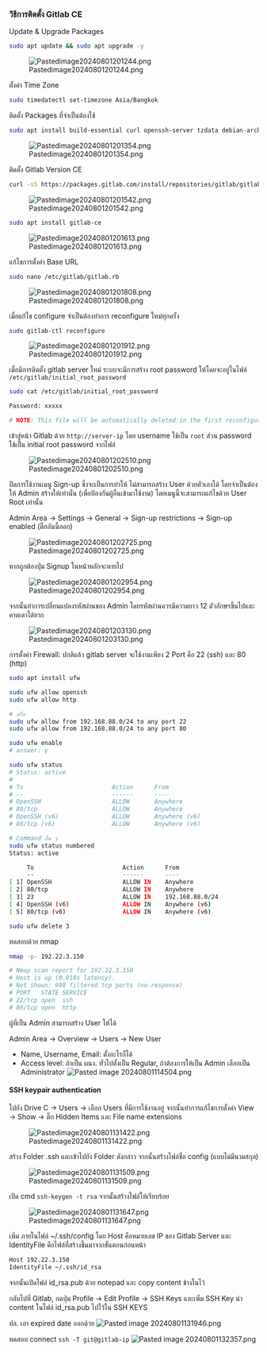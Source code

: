 ### วิธีการติดตั้ง Gitlab CE

Update & Upgrade Packages

``` sh
sudo apt update && sudo apt upgrade -y
```

<figure>
<img src="Gitlab-media/5719a3891a836e374ebb71cf19f99b27ad53b6c3.png"
title="wikilink" alt="Pastedimage20240801201244.png" />
<figcaption
aria-hidden="true">Pastedimage20240801201244.png</figcaption>
</figure>

ตั้งค่า Time Zone

``` sh
sudo timedatectl set-timezone Asia/Bangkok
```

ติดตั้ง Packages ที่จำเป็นต้องใช้

``` sh
sudo apt install build-essential curl openssh-server tzdata debian-archive-keyring lsb-release ca-certificates apt-transport-https software-properties-common
```

<figure>
<img src="Gitlab-media/dd5e40739d962fdf5cbab5d030e4899fc403e213.png"
title="wikilink" alt="Pastedimage20240801201354.png" />
<figcaption
aria-hidden="true">Pastedimage20240801201354.png</figcaption>
</figure>

ติดตั้ง Gitlab Version CE

``` sh
curl -sS https://packages.gitlab.com/install/repositories/gitlab/gitlab-ce/script.deb.sh | sudo bash
```

<figure>
<img src="Gitlab-media/2eb5dbc33e85e502016553a0a60d0f79c365dbb6.png"
title="wikilink" alt="Pastedimage20240801201542.png" />
<figcaption
aria-hidden="true">Pastedimage20240801201542.png</figcaption>
</figure>

``` sh
sudo apt install gitlab-ce
```

<figure>
<img src="Gitlab-media/ea1c4aab788bb57e894fed5b3c922a1e68a9e18a.png"
title="wikilink" alt="Pastedimage20240801201613.png" />
<figcaption
aria-hidden="true">Pastedimage20240801201613.png</figcaption>
</figure>

แก้ไขการตั้งค่า Base URL

``` sh
sudo nano /etc/gitlab/gitlab.rb
```

<figure>
<img src="Gitlab-media/b8db406d65d9987becc653ab8000bdb2a731d7bc.png"
title="wikilink" alt="Pastedimage20240801201808.png" />
<figcaption
aria-hidden="true">Pastedimage20240801201808.png</figcaption>
</figure>

เมื่อแก้ไข configure จำเป็นต้องทำการ reconfigure ใหม่ทุกครั้ง

``` sh
sudo gitlab-ctl reconfigure
```

<figure>
<img src="Gitlab-media/fc73100b7cc43bf6432149eb207426c6d2b28061.png"
title="wikilink" alt="Pastedimage20240801201912.png" />
<figcaption
aria-hidden="true">Pastedimage20240801201912.png</figcaption>
</figure>

เมื่อมีการติดตั้ง gitlab server ใหม่ ระบบจะมีการสร้าง root password ให้โดยจะอยู่ในไฟล์ `/etc/gitlab/initial_root_password`

``` sh
sudo cat /etc/gitlab/initial_root_password

Password: xxxxx

# NOTE: This file will be automatically deleted in the first reconfigure run after 24 hours.
```

เข้าสู่หน้า Gitlab ด้วย `http://server-ip` โดย username ใช้เป็น `root` ส่วน password ใช้เป็น initial root password จากไฟล์

<figure>
<img src="Gitlab-media/5723cdbff66666981528712bef5015b74879186f.png"
title="wikilink" alt="Pastedimage20240801202510.png" />
<figcaption
aria-hidden="true">Pastedimage20240801202510.png</figcaption>
</figure>

ปิดการใช้งานเมนู Sign-up ซึ่งจะเป็นการทำให้ ไม่สามารถสร้าง User ด้วยตัวเองได้ โดยจำเป็นต้องให้ Admin สร้างให้เท่านั้น (เพื่อป้องกันผู้อื่นเข้ามาใช้งาน) โดยเมนูนี้จะสามารถแก้ไขด้วย User Root เท่านั้น

Admin Area -\> Settings -\> General -\> Sign-up restrictions -\> Sign-up enabled (ติ๊กอันนี้ออก)

<figure>
<img src="Gitlab-media/35195c2fb188e1e5ef4782ac58499bfcd9480b2c.png"
title="wikilink" alt="Pastedimage20240801202725.png" />
<figcaption
aria-hidden="true">Pastedimage20240801202725.png</figcaption>
</figure>

หากถูกต้องปุ่ม Signup ในหน้าหลักจะหายไป

<figure>
<img src="Gitlab-media/a0ff77f960a3f170ea79ea8236fe4252f92e604d.png"
title="wikilink" alt="Pastedimage20240801202954.png" />
<figcaption
aria-hidden="true">Pastedimage20240801202954.png</figcaption>
</figure>

จากนั้นทำการเปลี่ยนแปลงรหัสผ่านของ Admin โดยรหัสผ่านควรมีความยาว 12 ตัวอักษรขึ้นไปและคาดเดาได้ยาก

<figure>
<img src="Gitlab-media/1865f201fd16ee0dde23222637c0ae1d75a4a663.png"
title="wikilink" alt="Pastedimage20240801203130.png" />
<figcaption
aria-hidden="true">Pastedimage20240801203130.png</figcaption>
</figure>

การตั้งค่า Firewall: ปกติแล้ว gitlab server จะใช้งานเพียง 2 Port คือ 22 (ssh) และ 80 (http)

``` sh
sudo apt install ufw

sudo ufw allow openssh
sudo ufw allow http

# หรือ
sudo ufw allow from 192.168.88.0/24 to any port 22
sudo ufw allow from 192.168.88.0/24 to any port 80

sudo ufw enable
# answer: y

sudo ufw status
# Status: active
#
# To                         Action      From
# --                         ------      ----
# OpenSSH                    ALLOW       Anywhere
# 80/tcp                     ALLOW       Anywhere
# OpenSSH (v6)               ALLOW       Anywhere (v6)
# 80/tcp (v6)                ALLOW       Anywhere (v6)

# Command อื่น ๆ
sudo ufw status numbered
Status: active

     To                         Action      From
     --                         ------      ----
[ 1] OpenSSH                    ALLOW IN    Anywhere
[ 2] 80/tcp                     ALLOW IN    Anywhere
[ 3] 23                         ALLOW IN    192.168.88.0/24
[ 4] OpenSSH (v6)               ALLOW IN    Anywhere (v6)
[ 5] 80/tcp (v6)                ALLOW IN    Anywhere (v6)

sudo ufw delete 3
```

ทดสอบด้วย nmap

``` sh
nmap -p- 192.22.3.150

# Nmap scan report for 192.22.3.150
# Host is up (0.018s latency).
# Not shown: 998 filtered tcp ports (no-response)
# PORT   STATE SERVICE
# 22/tcp open  ssh
# 80/tcp open  http
```

ผู้ที่เป็น Admin สามารถสร้าง User ให้ได้

Admin Area -\> Overview -\> Users -\> New User

- Name, Username, Email: ตั้งอะไรก็ได้
- Access level: ถ้าเป็น ผนง. ทั่วไปตั้งเป็น Regular, ถ้าต้องการให้เป็น Admin เลือกเป็น Administrator
  ![Pasted image 20240801114504.png](Gitlab-media/b6abb278094b96d347d471ded43ac92fafb4f85c.png "wikilink")

#### SSH keypair authentication

ไปยัง Drive C -\> Users -\> เลือก Users ที่มีการใช้งานอยู่ จากนั้นทำการแก้ไขการตั้งค่า View -\> Show -\> ติ๊ก Hidden Items และ File name extensions

<figure>
<img src="Gitlab-media/a5c0bdd7fbc27331b18073fbcc743f3b6598a88c.png"
title="wikilink" alt="Pastedimage20240801131422.png" />
<figcaption
aria-hidden="true">Pastedimage20240801131422.png</figcaption>
</figure>

สร้าง Folder .ssh และเข้าไปยัง Folder ดังกล่าว จากนั้นสร้างไฟล์ชื่อ config (แบบไม่มีนามสกุล)

<figure>
<img src="Gitlab-media/6a13b36f544739deb9449e22e683166162698562.png"
title="wikilink" alt="Pastedimage20240801131509.png" />
<figcaption
aria-hidden="true">Pastedimage20240801131509.png</figcaption>
</figure>

เปิด cmd `ssh-keygen -t rsa` จากนั้นสร้างไฟล์ให้เรียบร้อย

<figure>
<img src="Gitlab-media/eea73dced152efd0964405eb1cd43e4196ea5c65.png"
title="wikilink" alt="Pastedimage20240801131647.png" />
<figcaption
aria-hidden="true">Pastedimage20240801131647.png</figcaption>
</figure>

เพิ่ม ภายในไฟล์ \~/.ssh/config
โดย Host คือหมายเลข IP ของ Gitlab Server และ IdentityFile คือไฟล์ที่สร้างขึ้นมาจากขั้นตอนก่อนหน้า

``` sh
Host 192.22.3.150
IdentityFile ~/.ssh/id_rsa
```

จากนั้นเปิดไฟล์ id_rsa.pub ด้วย notepad และ copy content ข้างในไว้

กลับไปที่ Gitlab, กดปุ่ม Profile -\> Edit Profile -\> SSH Keys และเพิ่ม SSH Key นำ content ในไฟล์ id_rsa.pub ไปไว้ใน SSH KEYS

ปล. เอา expired date ออกด้วย
![Pasted image 20240801131946.png](Gitlab-media/2a267f957ad177782454d94d3268bcf0b621ba80.png "wikilink")

ทดสอบ connect `ssh -T git@gitlab-ip`
![Pasted image 20240801132357.png](Gitlab-media/a587f67d4dbad0524f05a61a37399ca444f1965c.png "wikilink")
